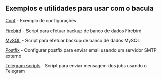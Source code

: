 ## Exemplos e utilidades para usar com o bacula



[Conf](/conf) - Exemplo de configurações

[Firebird](/firebird) - Script para efetuar backup de banco de dados Firebird

[MySQL](/mysql) - Script para efetuar backup de banco de dados MySQL

[Postfix](/postfix) - Configurar postfix para enviar email usando um servidor SMTP externo

[Telegram scripts](/telegram) - Script para enviar mensagem dos jobs usando o Telegram
